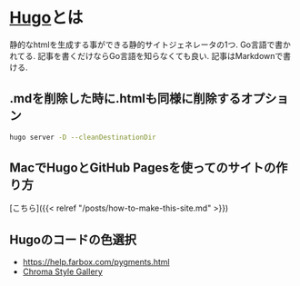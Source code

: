 # [Hugo](https://github.com/gohugoio/hugo)とは
静的なhtmlを生成する事ができる静的サイトジェネレータの1つ.
Go言語で書かれてる.
記事を書くだけならGo言語を知らなくても良い.
記事はMarkdownで書ける.

## .mdを削除した時に.htmlも同様に削除するオプション
```bash
hugo server -D --cleanDestinationDir
```

## MacでHugoとGitHub Pagesを使ってのサイトの作り方
[こちら]({{< relref "/posts/how-to-make-this-site.md" >}})

## Hugoのコードの色選択
- https://help.farbox.com/pygments.html
- [Chroma Style Gallery](https://xyproto.github.io/splash/docs/longer/index.html)
